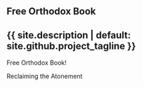 
<section class="page-header">
   <h1 class="project-name">Free Orthodox Book</h1>
   <h2 class="project-tagline">{{ site.description | default: site.github.project_tagline }}</h2>
</section>

<section class="main-content">
   Free Orthodox Book!

   Reclaiming the Atonement
</section>
    
<script>
/*
emailjs.send('default_service', "<YOUR TEMPLATE ID>", {name: "James", notes: "Check this out!"})
.then(function(response) {
   console.log("SUCCESS. status=%d, text=%s", response.status, response.text);
}, function(err) {
   console.log("FAILED. error=", err);
});
*/

fbq('track', 'ViewContent');
/* 
fbq('track', 'AddToCart');
fbq('track', 'CompleteRegistration');
*/
</script>
